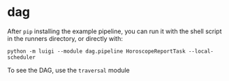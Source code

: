 # dag

After `pip` installing the example pipeline, you can run it with the shell script in the runners directory, or directly with:

    python -m luigi --module dag.pipeline HoroscopeReportTask --local-scheduler

To see the DAG, use the `traversal` module
